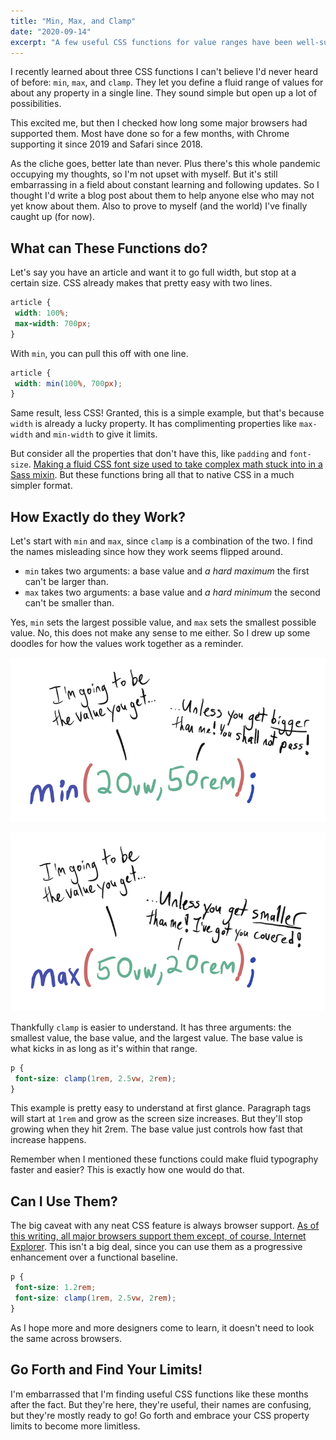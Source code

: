 ```yaml
---
title: "Min, Max, and Clamp"
date: "2020-09-14"
excerpt: "A few useful CSS functions for value ranges have been well-supported for a while, and I finally found them."
---
```


I recently learned about three CSS functions I can't believe I'd never heard of before: `min`, `max`, and `clamp`. They let you define a fluid range of values for about any property in a single line. They sound simple but open up a lot of possibilities.

This excited me, but then I checked how long some major browsers had supported them. Most have done so for a few months, with Chrome supporting it since 2019 and Safari since 2018.

As the cliche goes, better late than never. Plus there's this whole pandemic occupying my thoughts, so I'm not upset with myself. But it's still embarrassing in a field about constant learning and following updates. So I thought I'd write a blog post about them to help anyone else who may not yet know about them. Also to prove to myself (and the world) I've finally caught up (for now).

## What can These Functions do?

Let's say you have an article and want it to go full width, but stop at a certain size. CSS already makes that pretty easy with two lines.

```css
article {
 width: 100%;
 max-width: 700px;
}
```

With `min`, you can pull this off with one line.

```css
article {
 width: min(100%, 700px);
}
```

Same result, less CSS! Granted, this is a simple example, but that's because `width` is already a lucky property. It has complimenting properties like `max-width` and `min-width` to give it limits.

But consider all the properties that don't have this, like `padding` and `font-size`. [Making a fluid CSS font size used to take complex math stuck into in a Sass mixin](https://fvsch.com/css-locks). But these functions bring all that to native CSS in a much simpler format.

## How Exactly do they Work?

Let's start with `min` and `max`, since `clamp` is a combination of the two. I find the names misleading since how they work seems flipped around.

- `min` takes two arguments: a base value and *a hard maximum* the first can't be larger than.
- `max` takes two arguments: a base value and *a hard minimum* the second can't be smaller than.

Yes, `min` sets the largest possible value, and `max` sets the smallest possible value. No, this does not make any sense to me either. So I drew up some doodles for how the values work together as a reminder.

![](/assets/images/posts/min-max-clamp/min-doodle.png)

![](/assets/images/posts/min-max-clamp/max-doodle.png)

Thankfully `clamp` is easier to understand. It has three arguments: the smallest value, the base value, and the largest value. The base value is what kicks in as long as it's within that range.

```css
p {
 font-size: clamp(1rem, 2.5vw, 2rem);
}
```

This example is pretty easy to understand at first glance. Paragraph tags will start at `1rem` and grow as the screen size increases. But they'll stop growing when they hit 2rem. The base value just controls how fast that increase happens.

Remember when I mentioned these functions could make fluid typography faster and easier? This is exactly how one would do that.

## Can I Use Them?

The big caveat with any neat CSS feature is always browser support. [As of this writing, all major browsers support them except, of course, Internet Explorer](https://caniuse.com/mdn-css_types_min). This isn't a big deal, since you can use them as a progressive enhancement over a functional baseline.

```css
p {
 font-size: 1.2rem;
 font-size: clamp(1rem, 2.5vw, 2rem);
}
```

As I hope more and more designers come to learn, it doesn't need to look the same across browsers.

## Go Forth and Find Your Limits!

I'm embarrassed that I'm finding useful CSS functions like these months after the fact. But they're here, they're useful, their names are confusing, but they're mostly ready to go! Go forth and embrace your CSS property limits to become more limitless.

